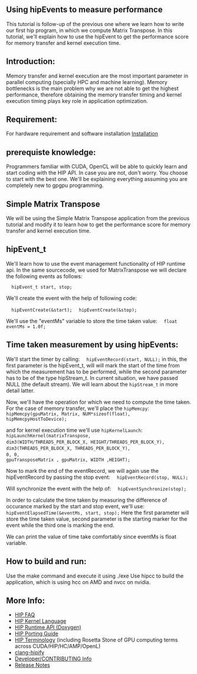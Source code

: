 ## Using hipEvents to measure performance ###

This tutorial is follow-up of the previous one where we learn how to write our first hip program, in which we compute Matrix Transpose. In this tutorial, we'll explain how to use the hipEvent to get the performance score for memory transfer and kernel execution time.

## Introduction:

Memory transfer and kernel execution are the most important parameter in parallel computing (specially HPC and machine learning). Memory bottlenecks is the main problem why we are not able to get the highest performance, therefore obtaining the memory transfer timing and kernel execution timing plays key role in application optimization.

## Requirement:
For hardware requirement and software installation [Installation](https://github.com/GPUOpen-ProfessionalCompute-Tools/HIP/INSTALL.md) 

## prerequiste knowledge:

Programmers familiar with CUDA, OpenCL will be able to quickly learn and start coding with the HIP API. In case you are not, don't worry. You choose to start with the best one. We'll be explaining everything assuming you are completely new to gpgpu programming.

## Simple Matrix Transpose 

We will be using the Simple Matrix Transpose application from the previous tutorial and modify it to learn how to get the performance score for memory transfer and kernel execution time.

## hipEvent_t

We'll learn how to use the event management functionality of HIP runtime api. In the same sourcecode, we used for MatrixTranspose we will declare the following events as follows:

`  hipEvent_t start, stop;`

We'll create the event with the help of following code:

`  hipEventCreate(&start);`
`  hipEventCreate(&stop);`

We'll use the "eventMs" variable to store the time taken value:
`  float eventMs = 1.0f;`

## Time taken measurement by using hipEvents:

We'll start the timer by calling:
`  hipEventRecord(start, NULL);`
in this, the first parameter is the hipEvent_t, will will mark the start of the time from which the measurement has to be performed, while the second parameter has to be of the type hipStream_t. In current situation, we have passed NULL (the default stream). We will learn about the `hipStream_t` in more detail latter.

Now, we'll have the operation for which we need to compute the time taken. For the case of memory transfer, we'll place the `hipMemcpy`:
`  hipMemcpy(gpuMatrix, Matrix, NUM*sizeof(float), hipMemcpyHostToDevice);`

and for kernel execution time we'll use `hipKernelLaunch`:
`  hipLaunchKernel(matrixTranspose,                                                    `
`                  dim3(WIDTH/THREADS_PER_BLOCK_X, HEIGHT/THREADS_PER_BLOCK_Y),        `
`                  dim3(THREADS_PER_BLOCK_X, THREADS_PER_BLOCK_Y),                     `
`                  0, 0,                                                               `
`                  gpuTransposeMatrix , gpuMatrix, WIDTH ,HEIGHT);                     `

Now to mark the end of the eventRecord, we will again use the hipEventRecord by passing the stop event:
`  hipEventRecord(stop, NULL);`

Will synchronize the event with the help of:
`  hipEventSynchronize(stop);`

In order to calculate the time taken by measuring the difference of occurance marked by the start and stop event, we'll use:
`  hipEventElapsedTime(&eventMs, start, stop);`
Here the first parameter will store the time taken value, second parameter is the starting marker for the event while the third one is marking the end.

We can print the value of time take comfortably since eventMs is float variable.

## How to build and run:
Use the make command and execute it using ./exe
Use hipcc to build the application, which is using hcc on AMD and nvcc on nvidia.

## More Info:
- [HIP FAQ](https://github.com/GPUOpen-ProfessionalCompute-Tools/HIP/docs/markdown/hip_faq.md)
- [HIP Kernel Language](https://github.com/GPUOpen-ProfessionalCompute-Tools/HIP/docs/markdown/hip_kernel_language.md)
- [HIP Runtime API (Doxygen)](http://gpuopen-professionalcompute-tools.github.io/HIP)
- [HIP Porting Guide](https://github.com/GPUOpen-ProfessionalCompute-Tools/HIP/docs/markdown/hip_porting_guide.md)
- [HIP Terminology](https://github.com/GPUOpen-ProfessionalCompute-Tools/HIP/docs/markdown/hip_terms.md) (including Rosetta Stone of GPU computing terms across CUDA/HIP/HC/AMP/OpenL)
- [clang-hipify](https://github.com/GPUOpen-ProfessionalCompute-Tools/HIP/clang-hipify/README.md)
- [Developer/CONTRIBUTING Info](https://github.com/GPUOpen-ProfessionalCompute-Tools/HIP/CONTRIBUTING.md)
- [Release Notes](https://github.com/GPUOpen-ProfessionalCompute-Tools/HIP/RELEASE.md)
